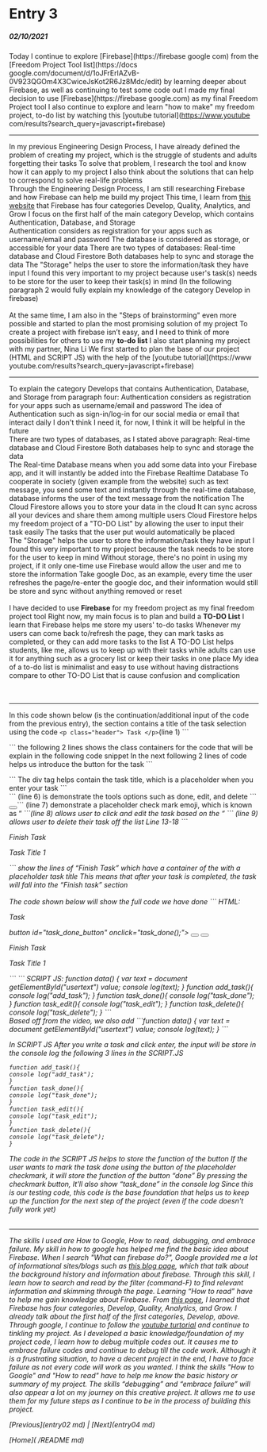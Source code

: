 # Entry 3
##### 02/10/2021

Today I continue to explore [Firebase](https://firebase google com) from the [Freedom Project Tool list](https://docs google.com/document/d/1oJFrErlAZvB-0V923QGOm4X3CwiceJsKot2R6Jz8Mdc/edit) by learning deeper about Firebase, as well as continuing to test some code out I made my final decision to use [Firebase](https://firebase google.com) as my final Freedom Project tool  I also continue to explore and learn "how to make" my freedom project, to-do list by watching this [youtube tutorial](https://www.youtube com/results?search_query=javascript+firebase) 
_________________
In my previous Engineering Design Process, I have already defined the problem of creating my project, which is the struggle of students and adults forgetting their tasks  To solve that problem, I research the tool and know how it can apply to my project  I also think about the solutions that can help to correspond to solve real-life problems  
<br>
Through the Engineering Design Process, I am still researching Firebase and how Firebase can help me build my project  This time, I learn from [this website](https://firebasetutorials.com/what-can-firebase-do/) that Firebase has four categories Develop, Quality, Analytics, and Grow  I focus on the first half of the main category Develop, which contains Authentication, Database, and Storage 
<br> 
Authentication considers as registration for your apps such as username/email and password  The database is considered as storage, or accessible for your data  There are two types of databases: Real-time database and Cloud Firestore  Both databases help to sync and storage the data  The "Storage" helps the user to store the information/task they have input  I found this very important to my project because user's task(s) needs to be store for the user to keep their task(s) in mind (In the following paragraph 2 would fully explain my knowledge of the category Develop in firebase)  
<br>
At the same time, I am also in the "Steps of brainstorming" even more possible and started to plan the most promising solution of my project  To create a project with firebase isn’t easy, and I need to think of more possibilities for others to use my **to-do list**  I also start planning my project with my partner, Nina Li  We first started to plan the base of our project (HTML and SCRIPT JS) with the help of the [youtube tutorial](https://www youtube.com/results?search_query=javascript+firebase)  
_________________
To explain the category Develops that contains Authentication, Database, and Storage from paragraph four: 
Authentication considers as registration for your apps such as username/email and password  The idea of Authentication such as sign-in/log-in for our social media or email that interact daily  I don't think I need it, for now, I think it will be helpful in the future  
There are two types of databases, as I stated above paragraph: Real-time database and Cloud Firestore  Both databases help to sync and storage the data  
The Real-time Database means when you add some data into your Firebase app, and it will instantly be added into the Firebase Realtime Database  To cooperate in society (given example from the website) such as text message, you send some text and instantly through the real-time database, database informs the user of the text message from the notification 
The Cloud Firestore allows you to store your data in the cloud  It can sync across all your devices and share them among multiple users  Cloud Firestore helps my freedom project of a "TO-DO List" by allowing the user to input their task easily  The tasks that the user put would automatically be placed  
The "Storage" helps the user to store the information/task they have input  I found this very important to my project because the task needs to be store for the user to keep in mind  Without storage, there's no point in using my project, if it only one-time use  Firebase would allow the user and me to store the information  Take google Doc, as an example, every time the user refreshes the page/re-enter the google doc, and their information would still be store and sync without anything removed or reset 
<br>
</br>
I have decided to use **Firebase** for my freedom project as my final freedom project tool  Right now, my main focus is to plan and build a **TO-DO List**  I learn that Firebase helps me store my users' to-do tasks  Whenever my users can come back to/refresh the page, they can mark tasks as completed, or they can add more tasks to the list 
A TO-DO List helps students, like me, allows us to keep up with their tasks while adults can use it for anything such as a grocery list or keep their tasks in one place  My idea of a to-do list is minimalist and easy to use without having distractions compare to other TO-DO List that is cause confusion and complication  
<br>
</br>
_________________
In this code shown below (is the continuation/additional input of the code from the previous entry), the <body> section contains a title of the task selection using the code ```<p class="header"> Task </p>```(line 1)  ``` <div class="container">
<div class="the_task_container">``` the following 2 lines shows the class containers for the code that will be explain in the following code snippet  In the next following 2 lines of code helps us introduce the button for the task ```<div class = "the_task_data">
<p id="the_task_title"></p>``` The div tag helps contain the task title, which is a placeholder when you enter your task  ```<div id="the_task_tools">``` (line 6) is demonstrate the tools options such as done, edit, and delete  ``` <button id="task_done_button" onclick="task_done();"> <i class="fa fa-check"> </i> </button>``` (line 7) demonstrate a placeholder check mark emoji, which is known as “ <i class="fa fa-check”>”  This button allows the user to click and mark their task as done  ```<button id="task_edit_button" onclick="task_edit();"> <i class="fa fa-pencil"> </i> </button>```(line 8) allows user to click and edit the task based on the “<i class="fa fa-pencil”>” (a pencil emoji)  Finally the ```<button id="task_delete_button" onclick="task_delete();"> <i class="fa fa-trash"> </i> </button>``` (line 9) allows user to delete their task off the list  Line 13-18 ```<p class="header" > Finish Task </p>
<div class="container">

<div class="task_container">
<div class = "task_data">
<p id="task_title">Task Title 1 </p>
</div>``` show the lines of “Finish Task” which have a container of the with a placeholder task title  This means that after your task is completed, the task will fall into the “Finish task” section  

<br>
<br>
The code shown below will show the full code we have done 
```
HTML:
<!--input to-do task part-->
<p class="header"> Task </p>
<div class="container">
<div class="the_task_container">
<div class = "the_task_data">
<p id="the_task_title"></p>

<div id="the_task_tools">
button id="task_done_button" onclick="task_done();"> <i class="fa fa-check"> </i> </button>
<button id="task_edit_button" onclick="task_edit();"> <i class="fa fa-pencil"> </i> </button>
<button id="task_delete_button" onclick="task_delete();"> <i class="fa fa-trash"> </i> </button>
</div>
</div>
<!--task finish-->
<p class="header" > Finish Task </p>
<div class="container">

<div class="task_container">
<div class = "task_data">
<p id="task_title">Task Title 1 </p>
</div>
```
```
SCRIPT JS:
function data() {
var text = document getElementById("usertext") value;
console log(text);
}
function add_task(){
console log("add_task");
}
function task_done(){
console log("task_done");
}
function task_edit(){
console log("task_edit");
}
function task_delete(){
console log("task_delete");
}
```
<br>
Based off from the video, we also add  
```function data() {
var text = document getElementById("usertext") value;
console log(text);
}
```

In SCRIPT JS  After you write a task and click enter, the input will be store in the console log  the following 3 lines in the SCRIPT.JS

```
function add_task(){
console log("add_task");
}
function task_done(){
console log("task_done");
}
function task_edit(){
console log("task_edit");
}
function task_delete(){
console log("task_delete");
}
```
The code in the SCRIPT JS helps to store the function of the button  If the user wants to mark the task done using the button of the placeholder checkmark, it will store the function of the button “done”  By pressing the checkmark button, It'll also show “task_done” in the console log  Since this is our testing code, this code is the base foundation that helps us to keep up the function for the next step of the project (even if the code doesn't fully work yet) 
<br>
</br>
_________________
The skills I used are How to Google, How to read, debugging, and embrace failure. My skill in how to google has helped me find the basic idea about Firebase. When I search "What can firebase do?", Google provided me a lot of informational sites/blogs such as [this blog page](https://blog.back4app.com/firebase/), which that talk about the background history and information about firebase. Through this skill, I learn how to search and read by the filter (command-F) to find relevant information and skimming through the page. Learning “How to read” have to help me gain knowledge about Firebase. From [this page](https://firebasetutorials.com/what-can-firebase-do/), I learned that Firebase has four categories, Develop, Quality, Analytics, and Grow. I already talk about the first half of the first categories, Develop, above. Through google, I continue to follow the [youtube turtorial](https://www.youtube.com/watch?v=pSVHDk4hK8Y) and continue to tinkling my project. As I developed a basic knowledge/foundation of my project code, I learn how to debug multiple codes out. It causes me to embrace failure codes and continue to debug till the code work. Although it is a frustrating situation, to have a decent project in the end, I have to face failure as not every code will work as you wanted. I think the skills "How to Google" and "How to read" have to help me know the basic history or summary of my project. The skills “debugging” and “embrace failure” will also appear a lot on my journey on this creative project. It allows me to use them for my future steps as I continue to be in the process of building this project.



[Previous](entry02 md) | [Next](entry04 md)

[Home](  /README md)